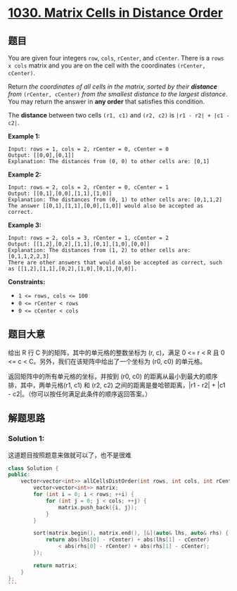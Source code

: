 # [1030. Matrix Cells in Distance Order](https://leetcode.com/problems/matrix-cells-in-distance-order/)

## 题目

You are given four integers `row`, `cols`, `rCenter`, and `cCenter`. There is a `rows x cols` matrix and you are on the cell with the coordinates `(rCenter, cCenter)`.

Return *the coordinates of all cells in the matrix, sorted by their **distance** from* `(rCenter, cCenter)` *from the smallest distance to the largest distance*. You may return the answer in **any order** that satisfies this condition.

The **distance** between two cells `(r1, c1)` and `(r2, c2)` is `|r1 - r2| + |c1 - c2|`.

 

**Example 1:**

```
Input: rows = 1, cols = 2, rCenter = 0, cCenter = 0
Output: [[0,0],[0,1]]
Explanation: The distances from (0, 0) to other cells are: [0,1]
```

**Example 2:**

```
Input: rows = 2, cols = 2, rCenter = 0, cCenter = 1
Output: [[0,1],[0,0],[1,1],[1,0]]
Explanation: The distances from (0, 1) to other cells are: [0,1,1,2]
The answer [[0,1],[1,1],[0,0],[1,0]] would also be accepted as correct.
```

**Example 3:**

```
Input: rows = 2, cols = 3, rCenter = 1, cCenter = 2
Output: [[1,2],[0,2],[1,1],[0,1],[1,0],[0,0]]
Explanation: The distances from (1, 2) to other cells are: [0,1,1,2,2,3]
There are other answers that would also be accepted as correct, such as [[1,2],[1,1],[0,2],[1,0],[0,1],[0,0]].
```

 

**Constraints:**

- `1 <= rows, cols <= 100`
- `0 <= rCenter < rows`
- `0 <= cCenter < cols`

## 题目大意

给出 R 行 C 列的矩阵，其中的单元格的整数坐标为 (r, c)，满足 0 <= r < R 且 0 <= c < C。另外，我们在该矩阵中给出了一个坐标为 (r0, c0) 的单元格。

返回矩阵中的所有单元格的坐标，并按到 (r0, c0) 的距离从最小到最大的顺序排，其中，两单元格(r1, c1) 和 (r2, c2) 之间的距离是曼哈顿距离，|r1 - r2| + |c1 - c2|。（你可以按任何满足此条件的顺序返回答案。）

## 解题思路

### Solution 1:

这道题目按照题意来做就可以了，也不是很难

````c++
class Solution {
public:
    vector<vector<int>> allCellsDistOrder(int rows, int cols, int rCenter, int cCenter) {
        vector<vector<int>> matrix;
        for (int i = 0; i < rows; ++i) {
            for (int j = 0; j < cols; ++j) {
                matrix.push_back({i, j});
            }
        }

        sort(matrix.begin(), matrix.end(), [&](auto& lhs, auto& rhs) {
            return abs(lhs[0] - rCenter) + abs(lhs[1] - cCenter)
                < abs(rhs[0] - rCenter) + abs(rhs[1] - cCenter);
        });

        return matrix;
    }
};
```
